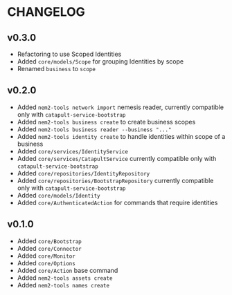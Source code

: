 # CHANGELOG

## v0.3.0

- Refactoring to use Scoped Identities
- Added `core/models/Scope` for grouping Identities by scope
- Renamed `business` to `scope`

## v0.2.0

- Added `nem2-tools network import` nemesis reader, currently compatible only with `catapult-service-bootstrap`
- Added `nem2-tools business create` to create business scopes
- Added `nem2-tools business reader --business "..."`
- Added `nem2-tools identity create` to handle identities within scope of a business
- Added `core/services/IdentityService`
- Added `core/services/CatapultService` currently compatible only with `catapult-service-bootstrap`
- Added `core/repositories/IdentityRepository`
- Added `core/repositories/BootstrapRepository` currently compatible only with `catapult-service-bootstrap`
- Added `core/models/Identity`
- Added `core/AuthenticatedAction` for commands that require identities

## v0.1.0

- Added `core/Bootstrap`
- Added `core/Connector`
- Added `core/Monitor`
- Added `core/Options`
- Added `core/Action` base command
- Added `nem2-tools assets create`
- Added `nem2-tools names create`
